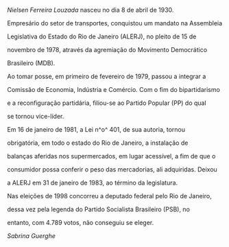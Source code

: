 

*Nielsen Ferreira Louzada* nasceu no dia 8 de abril de 1930.



Empresário do setor de transportes, conquistou um mandato na Assembleia

Legislativa do Estado do Rio de Janeiro (ALERJ), no pleito de 15 de

novembro de 1978, através da agremiação do Movimento Democrático

Brasileiro (MDB).



Ao tomar posse, em primeiro de fevereiro de 1979, passou a integrar a

Comissão de Economia, Indústria e Comércio. Com o fim do bipartidarismo

e a reconfiguração partidária, filiou-se ao Partido Popular (PP) do qual

se tornou vice-líder.



Em 16 de janeiro de 1981, a Lei n^o^ 401, de sua autoria, tornou

obrigatória, em todo o estado do Rio de Janeiro, a instalação de

balanças aferidas nos supermercados, em lugar acessível, a fim de que o

consumidor possa conferir o peso das mercadorias, ali adquiridas. Deixou

a ALERJ em 31 de janeiro de 1983, ao término da legislatura.



Nas eleições de 1998 concorreu a deputado federal pelo Rio de Janeiro,

dessa vez pela legenda do Partido Socialista Brasileiro (PSB), no

entanto, com 4.789 votos, não conseguiu se eleger.



*Sabrina Guerghe*



